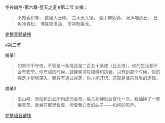 空谷幽兰-第六章-登天之道
#第二节
文摘：
> 不知香积寺，
数里入云峰。
古木无人径，
深山何处钟。
泉声咽危石，
日色冷青松。
薄暮空潭曲，
安禅制毒龙。

[完整音频链接](http://www.ximalaya.com/23093289/sound/21518263)

#第三节

摘录1
> 如果你不守戒，不管是一条戒还是二百五十条戒（比丘戒），你的生活都不会有安宁。你守戒的时候，就能够清除障碍和执著。只有到那个时候，你的禅定才能够深入。而只有通过禅定，你才能开悟。这就是律宗背后的逻辑。

摘录2
> 由山峰、青松和白云所构成的全景，每几秒钟就会变化一次。我抽掉了一整根雪茄，就坐在那里看着，听着我心爱的曲子——松间的风声。

[完整语音链接](http://m.ximalaya.com/23093289/sound/21527515)